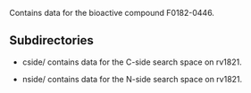 Contains data for the bioactive compound F0182-0446.

## Subdirectories

- cside/ contains data for the C-side search space on rv1821.

- nside/ contains data for the N-side search space on rv1821.

